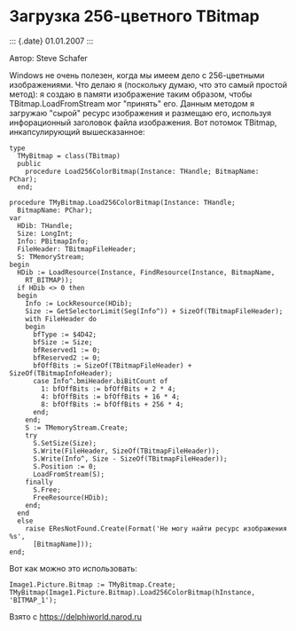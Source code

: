 Загрузка 256-цветного TBitmap
=============================

::: {.date}
01.01.2007
:::

Автор: Steve Schafer

Windows не очень полезен, когда мы имеем дело с 256-цветными
изображениями. Что делаю я (поскольку думаю, что это самый простой
метод): я создаю в памяти изображение таким образом, чтобы
TBitmap.LoadFromStream мог \"принять\" его. Данным методом я загружаю
\"сырой\" ресурс изображения и размещаю его, используя инфорационный
заголовок файла изображения. Вот потомок TBitmap, инкапсулирующий
вышесказанное:

    type
      TMyBitmap = class(TBitmap)
      public
        procedure Load256ColorBitmap(Instance: THandle; BitmapName: PChar);
      end;
     
    procedure TMyBitmap.Load256ColorBitmap(Instance: THandle;
      BitmapName: PChar);
    var
      HDib: THandle;
      Size: LongInt;
      Info: PBitmapInfo;
      FileHeader: TBitmapFileHeader;
      S: TMemoryStream;
    begin
      HDib := LoadResource(Instance, FindResource(Instance, BitmapName,
        RT_BITMAP));
      if HDib <> 0 then
      begin
        Info := LockResource(HDib);
        Size := GetSelectorLimit(Seg(Info^)) + SizeOf(TBitmapFileHeader);
        with FileHeader do
        begin
          bfType := $4D42;
          bfSize := Size;
          bfReserved1 := 0;
          bfReserved2 := 0;
          bfOffBits := SizeOf(TBitmapFileHeader) + SizeOf(TBitmapInfoHeader);
          case Info^.bmiHeader.biBitCount of
            1: bfOffBits := bfOffBits + 2 * 4;
            4: bfOffBits := bfOffBits + 16 * 4;
            8: bfOffBits := bfOffBits + 256 * 4;
          end;
        end;
        S := TMemoryStream.Create;
        try
          S.SetSize(Size);
          S.Write(FileHeader, SizeOf(TBitmapFileHeader));
          S.Write(Info^, Size - SizeOf(TBitmapFileHeader));
          S.Position := 0;
          LoadFromStream(S);
        finally
          S.Free;
          FreeResource(HDib);
        end;
      end
      else
        raise EResNotFound.Create(Format('Не могу найти ресурс изображения %s',
          [BitmapName]));
    end;

Вот как можно это использовать:

    Image1.Picture.Bitmap := TMyBitmap.Create;
    TMyBitmap(Image1.Picture.Bitmap).Load256ColorBitmap(hInstance, 'BITMAP_1');

Взято с <https://delphiworld.narod.ru>
